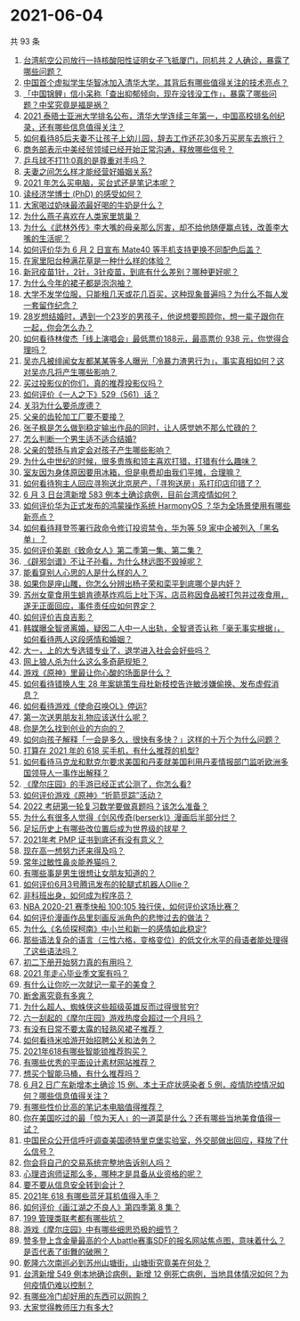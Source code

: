 # 2021-06-04

共 93 条

<!-- BEGIN -->
<!-- 最后更新时间 Fri Jun 04 2021 11:08:51 GMT+0800 (China Standard Time) -->

1. [台湾航空公司放行一持核酸阳性证明女子飞抵厦门，同机共 2
   人确诊，暴露了哪些问题？](https://www.zhihu.com/question/462921250)
2. [中国首个虚拟学生华智冰加入清华大学，其背后有哪些值得关注的技术亮点？](https://www.zhihu.com/question/462748133)
3. [「中国锦鲤」信小呆称「查出抑郁倾向，现在没钱没工作」，暴露了哪些问题？中奖究竟是福是祸？](https://www.zhihu.com/question/462894547)
4. [2021
   泰晤士亚洲大学排名公布，清华大学连续三年第一，中国高校排名创纪录，还有哪些信息值得关注？](https://www.zhihu.com/question/462798197)
5. [如何看待85后夫妻不让孩子上幼儿园，辞去工作还花30多万买房车去旅行？](https://www.zhihu.com/question/462817977)
6. [商务部表示中美经贸领域已经开始正常沟通，释放哪些信号？](https://www.zhihu.com/question/462954119)
7. [乒乓球不打11:0真的是尊重对手吗？](https://www.zhihu.com/question/456861730)
8. [夫妻之间怎么样才能经营好婚姻关系?](https://www.zhihu.com/question/349031552)
9. [2021 年怎么买电脑，买台式还是笔记本呢？](https://www.zhihu.com/question/459716674)
10. [读经济学博士 (PhD) 的感受如何？](https://www.zhihu.com/question/26439366)
11. [大家喝过奶味最浓最好喝的牛奶是什么？](https://www.zhihu.com/question/300989157)
12. [为什么燕子喜欢在人类家里筑巢？](https://www.zhihu.com/question/61879411)
13. [为什么《武林外传》李大嘴的母亲那么厉害，却不给他随便赢点钱，改善李大嘴的生活呢？](https://www.zhihu.com/question/457235719)
14. [如何评价华为 6 月 2 日宣布 Mate40
    等手机支持更换不同配色后盖？](https://www.zhihu.com/question/462906466)
15. [在家里阳台种满花草是一种什么样的体验？](https://www.zhihu.com/question/461296029)
16. [新冠疫苗1针，2针，3针疫苗，到底有什么差别？哪种更好呢？](https://www.zhihu.com/question/460259200)
17. [为什么今年的裙子都是泡泡袖？](https://www.zhihu.com/question/397465205)
18. [大学不发学位服，只能租几天或花几百买，这种现象普遍吗？为什么不每人发一套留作纪念？](https://www.zhihu.com/question/461692269)
19. [28岁想结婚时，遇到一个23岁的男孩子，他说想要照顾你，想一辈子跟你在一起，你会怎么办？](https://www.zhihu.com/question/462023937)
20. [如何看待林俊杰「线上演唱会」最低票价188元，最高票价 938
    元，你觉得合理吗？](https://www.zhihu.com/question/462572669)
21. [吴亦凡被绯闻女友都某某等多人曝光「冷暴力渣男行为」，事实真相如何？这对吴亦凡将产生哪些影响？](https://www.zhihu.com/question/462797581)
22. [买过投影仪的你们，真的推荐投影仪吗？](https://www.zhihu.com/question/437319206)
23. [如何评价《一人之下》529（561）话？](https://www.zhihu.com/question/463000516)
24. [关羽为什么要杀庞德？](https://www.zhihu.com/question/369716596)
25. [父亲的齿轮加工厂要不要接？](https://www.zhihu.com/question/450893153)
26. [张子枫是怎么做到稳定输出作品的同时，让人感觉她不那么忙碌的？](https://www.zhihu.com/question/457151092)
27. [怎么判断一个男生适不适合结婚?](https://www.zhihu.com/question/374079870)
28. [父亲的赞扬与肯定会对孩子产生哪些影响？](https://www.zhihu.com/question/461189818)
29. [为什么中世纪的时候，很多贵族和领主喜欢打猎，打猎有什么趣味？](https://www.zhihu.com/question/403043689)
30. [室友因为身体原因要用冰箱，但是电费却由我们平摊，合理嘛？](https://www.zhihu.com/question/420797339)
31. [如何看待狗主人回应寻狗送北京房产，「寻狗送房」系打印店印错了？](https://www.zhihu.com/question/462885049)
32. [6 月 3 日台湾新增 583
    例本土确诊病例，目前台湾疫情如何？](https://www.zhihu.com/question/462951292)
33. [如何评价华为正式发布的鸿蒙操作系统 HarmonyOS
    ？华为全场景使用有哪些新亮点？](https://www.zhihu.com/question/462809074)
34. [如何看待拜登签署行政命令修订投资禁令，华为等 59
    家中企被列入「黑名单」？](https://www.zhihu.com/question/463048861)
35. [如何评价美剧《致命女人》第二季第一集、第二集？](https://www.zhihu.com/question/462901631)
36. [《辟邪剑谱》不让子孙看，为什么林远图不毁掉呢？](https://www.zhihu.com/question/462706805)
37. [能看穿别人心思的人是什么样的人？](https://www.zhihu.com/question/27095943)
38. [如果你是座山雕，你怎么分辨出杨子荣和栾平到底哪个是内奸？](https://www.zhihu.com/question/27445867)
39. [苏州女童食用生蛆肯德基炸鸡后上吐下泻，店员称因食品被打包并过夜食用，遂无正面回应，事件责任应如何界定？](https://www.zhihu.com/question/462747978)
40. [如何评价吉良吉影？](https://www.zhihu.com/question/23771796)
41. [韩媒曝全智贤离婚，疑因二人中一人出轨，全智贤否认称「毫无事实根据」，如何看待两人这段感情和婚姻？](https://www.zhihu.com/question/462889562)
42. [大一，上的大专选错专业了，退学进入社会会好些吗？](https://www.zhihu.com/question/460555468)
43. [网上狼人杀为什么这么多奇葩规矩？](https://www.zhihu.com/question/461113834)
44. [游戏《原神》里最让你心酸的场面是什么？](https://www.zhihu.com/question/462389144)
45. [如何看待错换人生 28
    年案姚策生母杜新枝控告许敏涉嫌偷换、发布虚假消息？](https://www.zhihu.com/question/462756687)
46. [如何看待游戏《使命召唤OL》停运?](https://www.zhihu.com/question/462358079)
47. [第一次送男朋友礼物应该送什么呢？](https://www.zhihu.com/question/320207842)
48. [你是怎么找到创业的方向的？](https://www.zhihu.com/question/25857988)
49. [如何向孩子解释「一会是多久，很快有多快？」这样的十万个为什么问题？](https://www.zhihu.com/question/298900284)
50. [打算在 2021 年的 618 买手机，有什么推荐的机型?](https://www.zhihu.com/question/451810139)
51. [如何看待马克龙和默克尔要求美国和丹麦就美国利用丹麦情报部门监听欧洲多国领导人一事作出解释？](https://www.zhihu.com/question/462544852)
52. [《摩尔庄园》的手游已经正式公测了，你怎么看?](https://www.zhihu.com/question/364430672)
53. [如何评价游戏《原神》“折箭觅踪”活动？](https://www.zhihu.com/question/461653474)
54. [2022 考研第一轮复习数学要做真题吗？该怎么准备？](https://www.zhihu.com/question/462563096)
55. [为什么有很多人觉得《剑风传奇(berserk)》漫画后半部分烂？](https://www.zhihu.com/question/25309735)
56. [足坛历史上有哪些改位置后成为世界级的球星？](https://www.zhihu.com/question/461055224)
57. [2021年考 PMP 证书到底还有没有意义？](https://www.zhihu.com/question/439863354)
58. [现在高一想努力还来得及吗？](https://www.zhihu.com/question/462307548)
59. [常年过敏性鼻炎能养猫吗？](https://www.zhihu.com/question/462337268)
60. [有哪些事是男生很想让女朋友知道的？](https://www.zhihu.com/question/426854994)
61. [如何评价6月3号腾讯发布的轮腿式机器人Ollie？](https://www.zhihu.com/question/462906299)
62. [非科班出身，如何成为程序员？](https://www.zhihu.com/question/22426146)
63. [NBA 2020-21 赛季快船 100:105
    独行侠，如何评价这场比赛？](https://www.zhihu.com/question/462883916)
64. [如何评价漫画作品里刻画反派角色的悲惨过去的做法？](https://www.zhihu.com/question/462901330)
65. [为什么《名侦探柯南》中小兰和新一的感情如此稳定?](https://www.zhihu.com/question/462404606)
66. [那些语法复杂的语言（三性六格，变格变位）的低文化水平的母语者能处理得了这些语法吗？](https://www.zhihu.com/question/461259217)
67. [初二下册开始努力真的有用吗？](https://www.zhihu.com/question/455855332)
68. [2021 年走心毕业季文案有吗？](https://www.zhihu.com/question/460634739)
69. [有什么让你吃一次就记一辈子的美食？](https://www.zhihu.com/question/442763529)
70. [断舍离究竟有多爽？](https://www.zhihu.com/question/446430795)
71. [为什么超人、蜘蛛侠这些超级英雄反而过得很贫穷?](https://www.zhihu.com/question/460278007)
72. [六一刮起的《摩尔庄园》游戏热度会超过一个月吗？](https://www.zhihu.com/question/462627134)
73. [有没有日常不要太露的轻熟风裙子推荐？](https://www.zhihu.com/question/323077384)
74. [如何看待米哈游开始招聘公关和法务？](https://www.zhihu.com/question/462619970)
75. [2021年618有哪些智能锁推荐购买？](https://www.zhihu.com/question/462783325)
76. [有哪些优秀的平面设计素材网站推荐？](https://www.zhihu.com/question/20396362)
77. [想买个智能马桶，有什么推荐吗？](https://www.zhihu.com/question/399692624)
78. [6 月2 日广东新增本土确诊 15 例、本土无症状感染者 5
    例，疫情防控情况如何？哪些信息值得关注？](https://www.zhihu.com/question/462877155)
79. [有哪些性价比高的笔记本电脑值得推荐？](https://www.zhihu.com/question/322974536)
80. [你在美国吃过的最「惊为天人」的一道菜是什么？还有哪些当地美食值得一试？](https://www.zhihu.com/question/460654800)
81. [中国民众公开信呼吁调查美国德特里克堡实验室，外交部做出回应，释放了什么信号？](https://www.zhihu.com/question/462767186)
82. [你会将自己的交易系统完整地告诉别人吗？](https://www.zhihu.com/question/462350634)
83. [心理咨询师证那么多，哪种才是具备从业资格的呢？](https://www.zhihu.com/question/454026159)
84. [要不要从信息安全转到会计？](https://www.zhihu.com/question/461034988)
85. [2021年 618 有哪些蓝牙耳机值得入手？](https://www.zhihu.com/question/457255296)
86. [如何评价《画江湖之不良人》第四季第 8 集？](https://www.zhihu.com/question/461641669)
87. [199 管理类联考都有哪些坑？](https://www.zhihu.com/question/312937027)
88. [游戏《摩尔庄园》中有哪些细思恐极的细节？](https://www.zhihu.com/question/334609345)
89. [赞多登上含金量最高的个人battle赛事SDF的报名网站焦点图，意味着什么？是否代表了街舞的破圈？](https://www.zhihu.com/question/462783297)
90. [乾隆六次南巡必到苏州山塘街，山塘街究竟美在何处？](https://www.zhihu.com/question/462338067)
91. [台湾新增 549 例本地确诊病例，新增 12
    例死亡病例，当地具体情况如何？为何疫情仍难以控制？](https://www.zhihu.com/question/462760470)
92. [有哪些冷门却好用的东西可以网购？](https://www.zhihu.com/question/31755025)
93. [大家觉得教师压力有多大?](https://www.zhihu.com/question/458760853)

<!-- END -->
